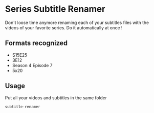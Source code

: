 # Series Subtitle Renamer

Don't loose time anymore renaming each of your subtitles files with the videos of your favorite series.
Do it automatically at once !


## Formats recognized

- S15E25
- 3E12
- Season 4 Episode 7
- 5x20

## Usage

Put all your videos and subtitles in the same folder

```
subtitle-renamer
```
